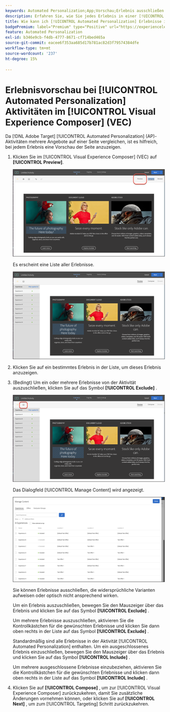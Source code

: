 ```yaml
---
keywords: Automated Personalization;App;Vorschau;Erlebnis ausschließen
description: Erfahren Sie, wie Sie jedes Erlebnis in einer [!UICONTROL Automated Personalization] (AP)-Aktivität in  [!DNL Adobe Target] unter Verwendung des [!UICONTROL Visual Experience Composer] (VEC) in der Vorschau anzeigen.
title: Wie kann ich [!UICONTROL Automated Personalization] Erlebnisse in VEC in der Vorschau anzeigen?
badgePremium: label="Premium" type="Positive" url="https://experienceleague.adobe.com/docs/target/using/introduction/intro.html?lang=en#premium newtab=true" tooltip="Hier finden Sie Informationen zum Lieferumfang von Target Premium."
feature: Automated Personalization
exl-id: b346e9cb-f4db-4777-8671-cf714bed465a
source-git-commit: eacee6f353aa685d17b781ac82d3f79574384dfe
workflow-type: tm+mt
source-wordcount: '237'
ht-degree: 15%

---
```


# Erlebnisvorschau bei [!UICONTROL Automated Personalization] Aktivitäten im [!UICONTROL Visual Experience Composer] (VEC)

Da [!DNL Adobe Target] [!UICONTROL Automated Personalization] (AP)-Aktivitäten mehrere Angebote auf einer Seite vergleichen, ist es hilfreich, bei jedem Erlebnis eine Vorschau der Seite anzuzeigen.

1. Klicken Sie im [!UICONTROL Visual Experience Composer] (VEC) auf **[!UICONTROL Preview]**.

   ![Vorschau-Symbol](/help/main/c-activities/t-automated-personalization/assets/preview.png)

   Es erscheint eine Liste aller Erlebnisse.

   ![Vorschau von Erlebnissen](/help/main/c-activities/t-automated-personalization/assets/ap_preview-new.png)

1. Klicken Sie auf ein bestimmtes Erlebnis in der Liste, um dieses Erlebnis anzuzeigen.

1. (Bedingt) Um ein oder mehrere Erlebnisse von der Aktivität auszuschließen, klicken Sie auf das Symbol **[!UICONTROL Exclude]** .

   ![Symbol „Ausschließen“](/help/main/c-activities/t-automated-personalization/assets/ap_exclude-new.png)

   Das Dialogfeld [!UICONTROL Manage Content] wird angezeigt.

   ![Dialogfeld „Inhalt verwalten“](/help/main/c-activities/t-automated-personalization/assets/preview-exclude.png)

   Sie können Erlebnisse ausschließen, die widersprüchliche Varianten aufweisen oder optisch nicht ansprechend wirken.

   Um ein Erlebnis auszuschließen, bewegen Sie den Mauszeiger über das Erlebnis und klicken Sie auf das Symbol **[!UICONTROL Exclude]** .

   Um mehrere Erlebnisse auszuschließen, aktivieren Sie die Kontrollkästchen für die gewünschten Erlebnisse und klicken Sie dann oben rechts in der Liste auf das Symbol **[!UICONTROL Exclude]** .

   Standardmäßig sind alle Erlebnisse in der Aktivität [!UICONTROL Automated Personalization] enthalten. Um ein ausgeschlossenes Erlebnis einzuschließen, bewegen Sie den Mauszeiger über das Erlebnis und klicken Sie auf das Symbol **[!UICONTROL Include]** .

   Um mehrere ausgeschlossene Erlebnisse einzubeziehen, aktivieren Sie die Kontrollkästchen für die gewünschten Erlebnisse und klicken dann oben rechts in der Liste auf das Symbol **[!UICONTROL Include]** .

1. Klicken Sie auf **[!UICONTROL Compose]** , um zur [!UICONTROL Visual Experience Composer] zurückzukehren, damit Sie zusätzliche Änderungen vornehmen können, oder klicken Sie auf **[!UICONTROL Next]** , um zum [!UICONTROL Targeting] Schritt zurückzukehren.
